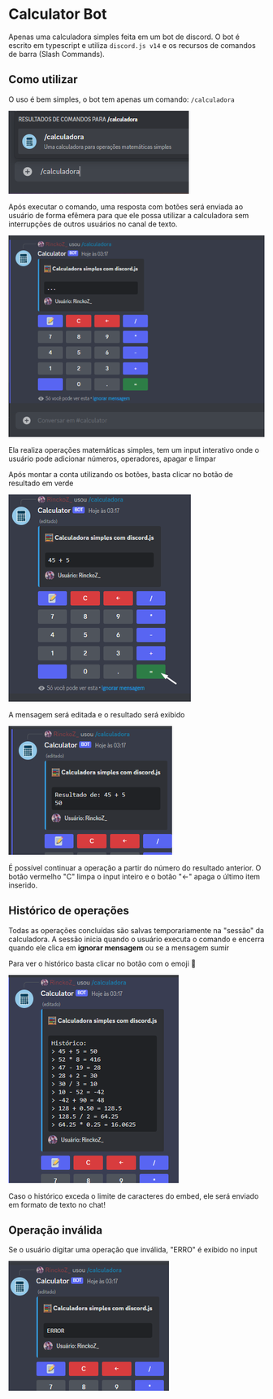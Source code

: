 # Calculator Bot

Apenas uma calculadora simples feita em um bot de discord.
O bot é escrito em typescript e utiliza `discord.js v14` e os recursos de comandos de barra (Slash Commands).


## Como utilizar

O uso é bem simples, o bot tem apenas um comando: `/calculadora`

![Examplo do comando](images/command.png)

Após executar o comando, uma resposta com botões será enviada ao usuário de forma efêmera para que ele possa utilizar a calculadora sem interrupções de outros usuários no canal de texto.

![Exemplo da calculadora](images/calculator.png)

Ela realiza operações matemáticas simples, tem um input interativo onde o usuário pode adicionar números, operadores, apagar e limpar

Após montar a conta utilizando os botões, basta clicar no botão de resultado em verde

![Exemplo de operação](images/calculator-operation.png)

A mensagem será editada e o resultado será exibido

![Exemplo de resultado](images/calculator-result.png)

É possível continuar a operação a partir do número do resultado anterior.
O botão vermelho "C" limpa o input inteiro e o botão "←" apaga o último item inserido.

## Histórico de operações

Todas as operações concluídas são salvas temporariamente na "sessão" da calculadora. A sessão inicia quando o usuário executa o comando e encerra quando ele clica em **ignorar mensagem** ou se a mensagem sumir

Para ver o histórico basta clicar no botão com o emoji 📝

![Exemplo de histórico](images/calculator-historic.png)

Caso o histórico exceda o limite de caracteres do embed, ele será enviado em formato de texto no chat!

## Operação inválida

Se o usuário digitar uma operação que inválida, "ERRO" é exibido no input

![Exemplo de erro](images/calculator-error.png)